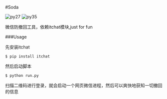 #Soda

![py27][py27] ![py35][py35]

微信防撤回工具，依赖itchat模块,just for fun

###Usage

先安装itchat

```
$ pip install itchat
```

然后启动脚本

```
$ python run.py
```
扫描二维码进行登录，就会启动一个网页微信进程，然后可以爽快地获知一切撤回的信息


[py27]: https://img.shields.io/badge/python-2.7-ff69b4.svg
[py35]: https://img.shields.io/badge/python-3.5-red.svg